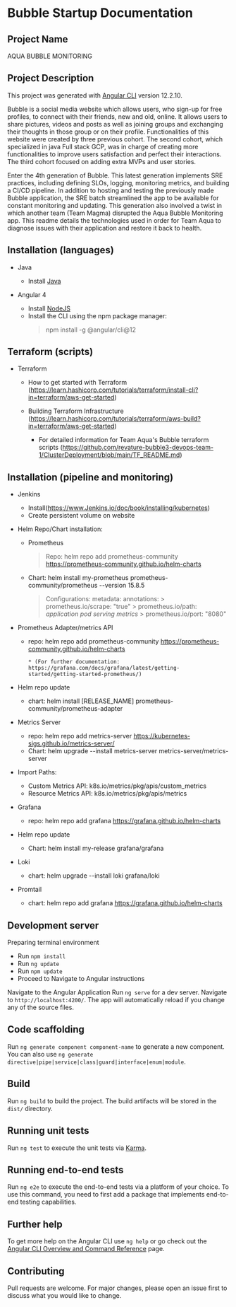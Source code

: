 # Bubble Startup Documentation

## Project Name

AQUA BUBBLE MONITORING


## Project Description

This project was generated with [Angular CLI](https://github.com/angular/angular-cli) version 12.2.10.

Bubble is a social media website which allows users, who sign-up for free profiles, to connect with their friends, new and old, online. It allows users to share pictures, videos and posts as well as joining groups and exchanging their thoughts in those group or on their profile. Functionalities of this website were created by three previous cohort. The second cohort, which specialized in java Full stack GCP, was in charge of creating more functionalities to improve users satisfaction and perfect their interactions. The third cohort focused on adding extra MVPs and user stories.

Enter the 4th generation of Bubble. This latest generation implements SRE practices, including defining SLOs, logging, monitoring metrics, and building a CI/CD pipeline. In addition to hosting and testing the previously made Bubble application, the SRE batch streamlined the app to be available for constant monitoring and updating. This generation also involved a twist in which another team (Team Magma) disrupted the Aqua Bubble Monitoring app. This readme details the technologies used in order for Team Aqua to diagnose issues with their application and restore it back to health.


## Installation (languages)

* Java
   * Install [Java](https://www.java.com/en/download/manual.jsp)
   
* Angular 4
  * Install [NodeJS](https://nodejs.org/en/)
  * Install the CLI using the npm package manager:
     > npm install -g @angular/cli@12

## Terraform (scripts)

* Terraform
   * How to get started with Terraform (https://learn.hashicorp.com/tutorials/terraform/install-cli?in=terraform/aws-get-started)
   * Building Terraform Infrastructure (https://learn.hashicorp.com/tutorials/terraform/aws-build?in=terraform/aws-get-started)
         
	 * For detailed information for Team Aqua's Bubble terraform scripts (https://github.com/revature-bubble3-devops-team-1/ClusterDeployment/blob/main/TF_README.md)
   
## Installation (pipeline and monitoring)

* Jenkins
   * Install(https://www.Jenkins.io/doc/book/installing/kubernetes)
   * Create persistent volume on website  
   
* Helm Repo/Chart installation:
   * Prometheus
      >  Repo: helm repo add prometheus-community https://prometheus-community.github.io/helm-charts
   * Chart: helm install my-prometheus prometheus-community/prometheus --version 15.8.5
      > Configurations:
      >  metadata:
        > annotations:
         > prometheus.io/scrape: "true"
         > prometheus.io/path: *application pod serving metrics*
         > prometheus.io/port: "8080"


* Prometheus Adapter/metrics API
  * repo: helm repo add prometheus-community https://prometheus-community.github.io/helm-charts
  
        * (For further documentation: https://grafana.com/docs/grafana/latest/getting-started/getting-started-prometheus/)
  
* Helm repo update
  * chart: helm install [RELEASE_NAME] prometheus-community/prometheus-adapter
  
* Metrics Server
  * repo: helm repo add metrics-server https://kubernetes-sigs.github.io/metrics-server/
  * Chart: helm upgrade --install metrics-server metrics-server/metrics-server
  
* Import Paths:
	* Custom Metrics API: k8s.io/metrics/pkg/apis/custom_metrics
	* Resource Metrics API: k8s.io/metrics/pkg/apis/metrics
	
* Grafana
  * repo: helm repo add grafana https://grafana.github.io/helm-charts
  
* Helm repo update
  * Chart: helm install my-release grafana/grafana
  
* Loki
  * chart: helm upgrade --install loki grafana/loki
  
* Promtail
  * chart: helm repo add grafana https://grafana.github.io/helm-charts


## Development server
Preparing terminal environment
  * Run `npm install`
  * Run `ng update`
  * Run `npm update`
  * Proceed to Navigate to Angular instructions

Navigate to the Angular Application
Run `ng serve` for a dev server. Navigate to `http://localhost:4200/`. The app will automatically reload if you change any of the source files.

## Code scaffolding

Run `ng generate component component-name` to generate a new component. You can also use `ng generate directive|pipe|service|class|guard|interface|enum|module`.

## Build

Run `ng build` to build the project. The build artifacts will be stored in the `dist/` directory.

## Running unit tests

Run `ng test` to execute the unit tests via [Karma](https://karma-runner.github.io).

## Running end-to-end tests

Run `ng e2e` to execute the end-to-end tests via a platform of your choice. To use this command, you need to first add a package that implements end-to-end testing capabilities.

## Further help

To get more help on the Angular CLI use `ng help` or go check out the [Angular CLI Overview and Command Reference](https://angular.io/cli) page.

## Contributing
Pull requests are welcome. For major changes, please open an issue first to discuss what you would like to change. 
